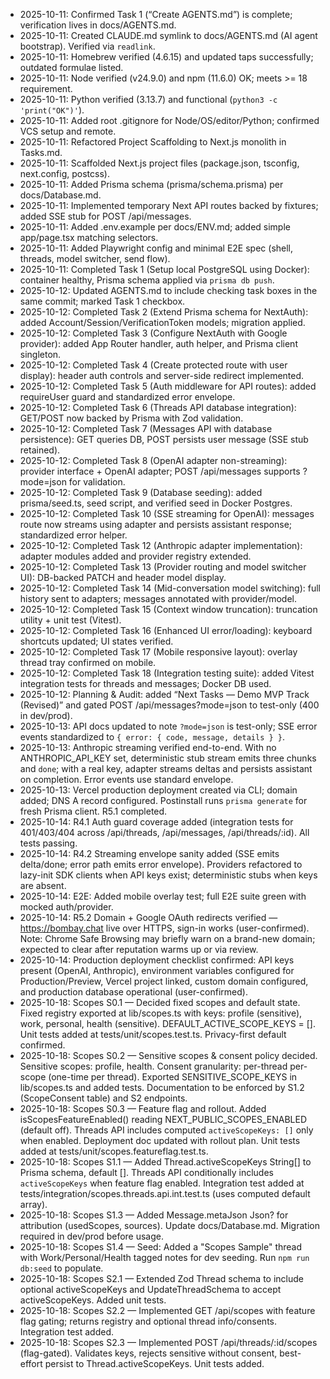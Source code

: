 - 2025-10-11: Confirmed Task 1 (“Create AGENTS.md”) is complete; verification lives in docs/AGENTS.md.
- 2025-10-11: Created CLAUDE.md symlink to docs/AGENTS.md (AI agent bootstrap). Verified via `readlink`.
- 2025-10-11: Homebrew verified (4.6.15) and updated taps successfully; outdated formulae listed.
- 2025-10-11: Node verified (v24.9.0) and npm (11.6.0) OK; meets >= 18 requirement.
- 2025-10-11: Python verified (3.13.7) and functional (`python3 -c 'print("OK")'`).
- 2025-10-11: Added root .gitignore for Node/OS/editor/Python; confirmed VCS setup and remote.
- 2025-10-11: Refactored Project Scaffolding to Next.js monolith in Tasks.md.
- 2025-10-11: Scaffolded Next.js project files (package.json, tsconfig, next.config, postcss).
- 2025-10-11: Added Prisma schema (prisma/schema.prisma) per docs/Database.md.
- 2025-10-11: Implemented temporary Next API routes backed by fixtures; added SSE stub for POST /api/messages.
- 2025-10-11: Added .env.example per docs/ENV.md; added simple app/page.tsx matching selectors.
- 2025-10-11: Added Playwright config and minimal E2E spec (shell, threads, model switcher, send flow).
- 2025-10-11: Completed Task 1 (Setup local PostgreSQL using Docker): container healthy, Prisma schema applied via `prisma db push`.
- 2025-10-12: Updated AGENTS.md to include checking task boxes in the same commit; marked Task 1 checkbox.
- 2025-10-12: Completed Task 2 (Extend Prisma schema for NextAuth): added Account/Session/VerificationToken models; migration applied.
- 2025-10-12: Completed Task 3 (Configure NextAuth with Google provider): added App Router handler, auth helper, and Prisma client singleton.
- 2025-10-12: Completed Task 4 (Create protected route with user display): header auth controls and server-side redirect implemented.
- 2025-10-12: Completed Task 5 (Auth middleware for API routes): added requireUser guard and standardized error envelope.
- 2025-10-12: Completed Task 6 (Threads API database integration): GET/POST now backed by Prisma with Zod validation.
- 2025-10-12: Completed Task 7 (Messages API with database persistence): GET queries DB, POST persists user message (SSE stub retained).
- 2025-10-12: Completed Task 8 (OpenAI adapter non-streaming): provider interface + OpenAI adapter; POST /api/messages supports ?mode=json for validation.
- 2025-10-12: Completed Task 9 (Database seeding): added prisma/seed.ts, seed script, and verified seed in Docker Postgres.
- 2025-10-12: Completed Task 10 (SSE streaming for OpenAI): messages route now streams using adapter and persists assistant response; standardized error helper.
- 2025-10-12: Completed Task 12 (Anthropic adapter implementation): adapter modules added and provider registry extended.
- 2025-10-12: Completed Task 13 (Provider routing and model switcher UI): DB-backed PATCH and header model display.
- 2025-10-12: Completed Task 14 (Mid-conversation model switching): full history sent to adapters; messages annotated with provider/model.
- 2025-10-12: Completed Task 15 (Context window truncation): truncation utility + unit test (Vitest).
- 2025-10-12: Completed Task 16 (Enhanced UI error/loading): keyboard shortcuts updated; UI states verified.
- 2025-10-12: Completed Task 17 (Mobile responsive layout): overlay thread tray confirmed on mobile.
- 2025-10-12: Completed Task 18 (Integration testing suite): added Vitest integration tests for threads and messages; Docker DB used.
- 2025-10-12: Planning & Audit: added “Next Tasks — Demo MVP Track (Revised)” and gated POST /api/messages?mode=json to test-only (400 in dev/prod).
- 2025-10-13: API docs updated to note `?mode=json` is test-only; SSE error events standardized to `{ error: { code, message, details } }`.
- 2025-10-13: Anthropic streaming verified end-to-end. With no ANTHROPIC_API_KEY set, deterministic stub stream emits three chunks and `done`; with a real key, adapter streams deltas and persists assistant on completion. Error events use standard envelope.
- 2025-10-13: Vercel production deployment created via CLI; domain added; DNS A record configured. Postinstall runs `prisma generate` for fresh Prisma client. R5.1 completed.
- 2025-10-14: R4.1 Auth guard coverage added (integration tests for 401/403/404 across /api/threads, /api/messages, /api/threads/:id). All tests passing.
- 2025-10-14: R4.2 Streaming envelope sanity added (SSE emits delta/done; error path emits error envelope). Providers refactored to lazy-init SDK clients when API keys exist; deterministic stubs when keys are absent.
- 2025-10-14: E2E: Added mobile overlay test; full E2E suite green with mocked auth/provider.
- 2025-10-14: R5.2 Domain + Google OAuth redirects verified — https://bombay.chat live over HTTPS, sign-in works (user-confirmed). Note: Chrome Safe Browsing may briefly warn on a brand-new domain; expected to clear after reputation warms up or via review.
- 2025-10-14: Production deployment checklist confirmed: API keys present (OpenAI, Anthropic), environment variables configured for Production/Preview, Vercel project linked, custom domain configured, and production database operational (user-confirmed).
- 2025-10-18: Scopes S0.1 — Decided fixed scopes and default state. Fixed registry exported at lib/scopes.ts with keys: profile (sensitive), work, personal, health (sensitive). DEFAULT_ACTIVE_SCOPE_KEYS = []. Unit tests added at tests/unit/scopes.test.ts. Privacy-first default confirmed.
- 2025-10-18: Scopes S0.2 — Sensitive scopes & consent policy decided. Sensitive scopes: profile, health. Consent granularity: per-thread per-scope (one-time per thread). Exported SENSITIVE_SCOPE_KEYS in lib/scopes.ts and added tests. Documentation to be enforced by S1.2 (ScopeConsent table) and S2 endpoints.
- 2025-10-18: Scopes S0.3 — Feature flag and rollout. Added isScopesFeatureEnabled() reading NEXT_PUBLIC_SCOPES_ENABLED (default off). Threads API includes computed `activeScopeKeys: []` only when enabled. Deployment doc updated with rollout plan. Unit tests added at tests/unit/scopes.featureflag.test.ts.
- 2025-10-18: Scopes S1.1 — Added Thread.activeScopeKeys String[] to Prisma schema, default []. Threads API conditionally includes `activeScopeKeys` when feature flag enabled. Integration test added at tests/integration/scopes.threads.api.int.test.ts (uses computed default array).
- 2025-10-18: Scopes S1.3 — Added Message.metaJson Json? for attribution (usedScopes, sources). Update docs/Database.md. Migration required in dev/prod before usage.
- 2025-10-18: Scopes S1.4 — Seed: Added a "Scopes Sample" thread with Work/Personal/Health tagged notes for dev seeding. Run `npm run db:seed` to populate.
- 2025-10-18: Scopes S2.1 — Extended Zod Thread schema to include optional activeScopeKeys and UpdateThreadSchema to accept activeScopeKeys. Added unit tests.
- 2025-10-18: Scopes S2.2 — Implemented GET /api/scopes with feature flag gating; returns registry and optional thread info/consents. Integration test added.
- 2025-10-18: Scopes S2.3 — Implemented POST /api/threads/:id/scopes (flag-gated). Validates keys, rejects sensitive without consent, best-effort persist to Thread.activeScopeKeys. Unit tests added.

